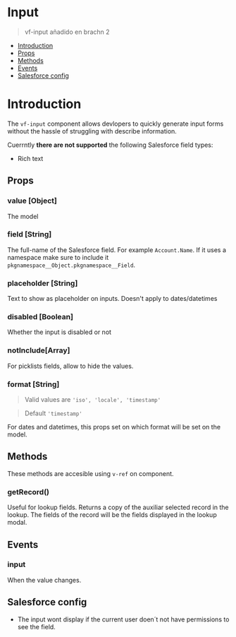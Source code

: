 # Input

> vf-input
añadido en brachn 2

- [Introduction](#introduction)
- [Props](#prop)
- [Methods](#methods)
- [Events](#server-side)
- [Salesforce config](#salesforce-config)


# Introduction
The `vf-input` component allows devlopers to quickly generate input forms without the hassle of struggling with describe information.

Cuerrntly **there are not supported** the following Salesforce field types:

* Rich text


## Props

### value [Object]
The model

### field [String]

The full-name of the Salesforce field. For example `Account.Name`. If it uses a namespace make sure to include it `pkgnamespace__Object.pkgnamespace__Field`.

### placeholder [String]

Text to show as placeholder on inputs. Doesn't apply to dates/datetimes

### disabled [Boolean]
Whether the input is disabled or not
 
### notInclude[Array]
For picklists fields, allow to hide the values.

### format [String]
> Valid values are `'iso', 'locale', 'timestamp'`

> Default `'timestamp'`

For dates and datetimes, this props set on which format will be set on the model.



## Methods
These methods are accesible using `v-ref` on component.

### getRecord()
Useful for lookup fields. Returns a copy of the auxiliar selected record in the lookup. The fields of the record will be the fields displayed in the lookup modal.

## Events
### input
When the value changes.

## Salesforce config
* The input wont display if the current user doen´t not have permissions to see the field.
